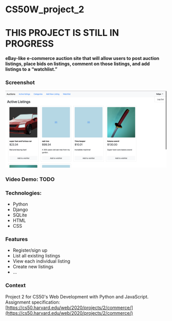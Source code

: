# CS50W_project_2

# THIS PROJECT IS STILL IN PROGRESS

####  eBay-like e-commerce auction site that will allow users to post auction listings, place bids on listings, comment on those listings, and add listings to a “watchlist.”

### Screenshot
![screenshot](https://github.com/Nishijama/CS50W_project_2/blob/main/commerce/media/uploads/Commerce_screenshot.png?raw=true)

### Video Demo:  TODO

### Technologies:
* Python
* Django
* SQLite
* HTML
* CSS

### Features
* Register/sign up
* List all existing listings
* View each individual listing
* Create new listings
* ...

### Context
Project 2 for CS50's Web Development with Python and JavaScript.
Assignment specification: [https://cs50.harvard.edu/web/2020/projects/2/commerce/](https://cs50.harvard.edu/web/2020/projects/2/commerce/)


